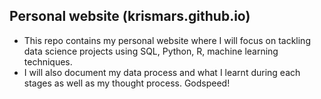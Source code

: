 ## Personal website (krismars.github.io)
- This repo contains my personal website where I will focus on tackling data science projects using SQL, Python, R, machine learning techniques. 
- I will also document my data process and what I learnt during each stages as well as my thought process. Godspeed!
